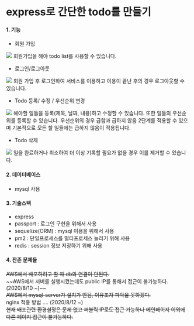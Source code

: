 express로 간단한 todo를 만들기
===================================

#### 1. 기능
* 회원 가입
<img src="./mdimg/join_capture.10.gif">
회원가입을 해야 todo list를 사용할 수 있습니다.   
           
* 로그인/로그아웃
<img src="./mdimg/loginlogout_capture.gif">
회원 가입 후 로그인하여 서비스를 이용하고 이용이 끝난 후의 경우 로그아웃할 수 있습니다.
           
* Todo 등록/ 수정 / 우선순위 변경 
<img src="./mdimg/CRU.gif">
해야할 일들을 등록(제목, 날짜, 내용)하고 수정할 수 있습니다. 또한 일들의 우선순위를 등록할 수 있습니다.       
우선순위의 경우 급함과 급하지 않음 2단계를 적용할 수 있으며 기본적으로 모든 할 일들에는 급하지 않음이 적용됩니다.                 
             
* Todo 삭제
<img src="./mdimg/delete.gif">
일을 완료하거나 취소하여 더 이상 기록할 필요가 없을 경우 이를 제거할 수 있습니다.            </br>        
           
#### 2. 데이터베이스
* mysql 사용

#### 3. 기술스택
* express
* passport : 로그인 구현을 위해서 사용
* sequelize(ORM) : mysql 이용을 위해서 사용
* pm2 : 단일프로세스를 멀티프로세스 늘리기 위해 사용 
* redis : session 정보 저장하기 위해 사용

#### 4. 잔존 문제들
~~AWS에서 배포하려고 할 때 db와 연결이 안된다.~~  
~~AWS에서 서버를 실행시켰는데도 public IP를 통해서 접근이 불가능하다. (2020/8/10 ~)~~     
~~AWS에서 mysql-server가 설치가 안됨, 이유조차 파악을 못하겠다.~~ </br>
nginx 적용 방법 .... (2020/8/12 ~)     </br>
~~현재 배포관련 환경설정은 문제 없고 퍼블릭 IP로도 접근 가능하나 메인페이지 이외에 다른 페이지 접근이 불가능하다.~~   </br>
